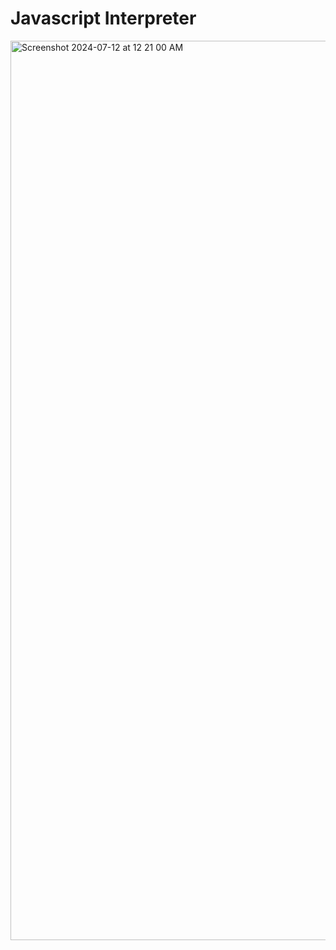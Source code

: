 # Javascript Interpreter

<img width="1439" alt="Screenshot 2024-07-12 at 12 21 00 AM" src="https://github.com/p1yu5h/js-editor/assets/28751435/4d6ec749-0eee-46e1-9253-c5ce34345b21">
